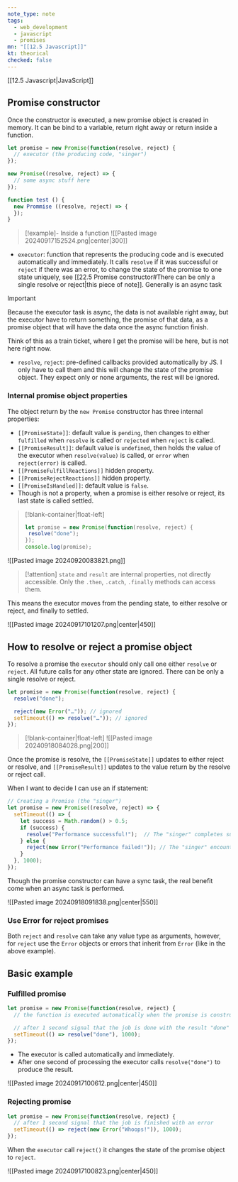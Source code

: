 ```yaml
---
note_type: note
tags:
  - web_development
  - javascript
  - promises
mn: "[[12.5 Javascript]]"
kt: theorical
checked: false
---
```

[[12.5 Javascript|JavaScript]]

## Promise constructor
Once the constructor is executed, a new promise object is created in memory. It can be bind to a variable, return right away or return inside a function.

```js
let promise = new Promise(function(resolve, reject) {
  // executor (the producing code, "singer")
});

new Promise((resolve, reject) => { 
  // some async stuff here
});

function test () {
  new Prommise ((resolve, reject) => {
  });
}
```

>[!example]- Inside a function 
>![[Pasted image 20240917152524.png|center|300]] 

- `executor`: function that represents the producing code and is executed automatically and immediately.  It calls `resolve` if it was successful or `reject` if there was an error, to change the state of the promise to one state uniquely, see [[22.5 Promise constructor#There can be only a single resolve or reject|this piece of note]]. Generally is an async task

>[!important]
>Because the executor task is async, the data is not available right away, but the executor have to return something, the promise of that data, as a promise object that will have the data once the async function finish. 
>
>Think of this as a train ticket, where I get the promise will be here, but is not here right now. 

- `resolve`, `reject`: pre-defined callbacks provided automatically by JS. I only have to call them and this will change the state of the promise object. They expect only or none arguments, the rest will be ignored. 

### Internal promise object properties
The object return by the `new Promise` constructor has three internal properties:
- `[[PromiseState]]`: default value is `pending`, then changes to either `fulfilled` when `resolve` is called or `rejected` when `reject` is called.
- `[[PromiseResult]]`: default value is `undefined`, then holds the value of the executor when `resolve(value)` is called, or `error` when `reject(error)` is called.
- `[[PromiseFulfillReactions]]` hidden property.
- `[[PromiseRejectReactions]]` hidden property.
- `[[PromiseIsHandled]]`: default value is `false`. 
- Though is not a property, when a promise is either resolve or reject, its last state is called settled.
>[!blank-container|float-left]
>```js
>let promise = new Promise(function(resolve, reject) {
>  resolve("done");
>});
>console.log(promise);
>```

![[Pasted image 20240920083821.png]]

>[!attention]
>`state` and `result` are internal properties, not directly accessible. Only the `.then`, `.catch`, `.finally` methods can access them.

This means the executor moves from the pending state, to either resolve or reject, and finally to settled.

![[Pasted image 20240917101207.png|center|450]]
## How to resolve or reject a promise object
To resolve a promise the `executor` should only call one either `resolve` or `reject`. All future calls for any other state are ignored. There can be only a single resolve or reject.

```js
let promise = new Promise(function(resolve, reject) {
  resolve("done");

  reject(new Error("…")); // ignored
  setTimeout(() => resolve("…")); // ignored
});
```

>[!blank-container|float-left]
>![[Pasted image 20240918084028.png|200]]

Once the promise is resolve, the `[[PromiseState]]` updates to either reject or resolve, and `[[PromiseResult]]` updates to the value return by the resolve or reject call. 


When I want to decide I can use an if statement:

```js
// Creating a Promise (the "singer")
let promise = new Promise((resolve, reject) => {
  setTimeout(() => {
    let success = Math.random() > 0.5;
    if (success) {
      resolve("Performance successful!");  // The "singer" completes successfully
    } else {
      reject(new Error("Performance failed!")); // The "singer" encounters an error
    }
  }, 1000);
});
```

Though the promise constructor can have a sync task, the real benefit come when an async task is performed.

![[Pasted image 20240918091838.png|center|550]]

### Use Error for reject promises
Both `reject` and `resolve` can take any value type as arguments, however, for `reject` use the `Error` objects or errors that inherit from `Error` (like in the above example). 

## Basic example
### Fulfilled promise
```js
let promise = new Promise(function(resolve, reject) {
  // the function is executed automatically when the promise is constructed

  // after 1 second signal that the job is done with the result "done"
  setTimeout(() => resolve("done"), 1000);
});
```

- The executor is called automatically and immediately.
- After one second of processing the executor calls `resolve("done")` to produce the result. 

![[Pasted image 20240917100612.png|center|450]]
### Rejecting promise
```js
let promise = new Promise(function(resolve, reject) {
  // after 1 second signal that the job is finished with an error
  setTimeout(() => reject(new Error("Whoops!")), 1000);
});
```

When the `executor` call `reject()` it changes the state of the promise object to `reject`.

![[Pasted image 20240917100823.png|center|450]]

